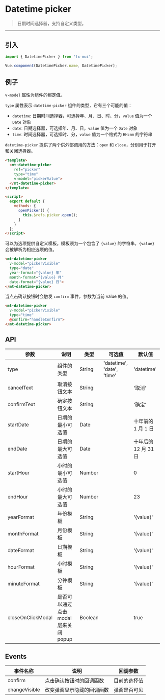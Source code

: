 # Datetime picker

> 日期时间选择器，支持自定义类型。

-------------

## 引入

```javascript
import { DatetimePicker } from 'fx-mui';

Vue.component(DatetimePicker.name, DatetimePicker);
```

## 例子

`v-model` 属性为组件的绑定值。

`type` 属性表示 `datetime-picker` 组件的类型，它有三个可能的值：
*  `datetime`: 日期时间选择器，可选择年、月、日、时、分，`value` 值为一个 `Date` 对象
*  `date`: 日期选择器，可选择年、月、日，`value` 值为一个 `Date` 对象
*  `time`: 时间选择器，可选择时、分，`value` 值为一个格式为 `HH:mm` 的字符串

`datetime-picker` 提供了两个供外部调用的方法：`open` 和 `close`，分别用于打开和关闭选择器。

```html
<template>
  <mt-datetime-picker
    ref="picker"
    type="time"
    v-model="pickerValue">
  </mt-datetime-picker>
</template>

<script>
  export default {
    methods: {
      openPicker() {
        this.$refs.picker.open();
      }
    }
  };
</script>
```

可以为选项提供自定义模板。模板须为一个包含了 `{value}` 的字符串，`{value}` 会被解析为相应选项的值。

```html
<mt-datetime-picker
  v-model="pickerVisible"
  type="date"
  year-format="{value} 年"
  month-format="{value} 月"
  date-format="{value} 日">
</mt-datetime-picker>
```

当点击确认按钮时会触发 `confirm` 事件，参数为当前 value 的值。

```html
<mt-datetime-picker
  v-model="pickerVisible"
  type="time"
  @confirm="handleConfirm">
</mt-datetime-picker>
```

## API
| 参数 | 说明 | 类型 | 可选值 | 默认值 |
|------|-------|---------|-------|--------|
| type | 组件的类型 | String | 'datetime', 'date', 'time' | 'datetime' |
| cancelText | 取消按钮文本 | String | | '取消' |
| confirmText | 确定按钮文本 | String | | '确定' |
| startDate | 日期的最小可选值 | Date | | 十年前的 1 月 1 日 |
| endDate | 日期的最大可选值 | Date | | 十年后的 12 月 31 日 |
| startHour | 小时的最小可选值 | Number | | 0 |
| endHour | 小时的最大可选值 | Number | | 23 |
| yearFormat | 年份模板 | String | | '{value}' |
| monthFormat | 月份模板 | String | | '{value}' |
| dateFormat | 日期模板 | String | | '{value}' |
| hourFormat | 小时模板 | String | | '{value}' |
| minuteFormat | 分钟模板 | String | | '{value}' |
| closeOnClickModal | 是否可以通过点击 modal 层来关闭 popup | Boolean | | true |

## Events
| 事件名称 | 说明 | 回调参数 |
|------|-------|---------|
| confirm | 点击确认按钮时的回调函数 | 目前的选择值 |
| changeVisible | 改变弹窗显示隐藏的回调函数 | 弹窗是否可见 |
